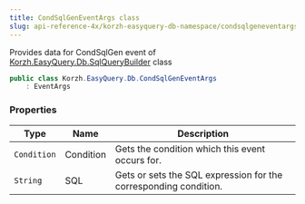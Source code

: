```yaml
---
title: CondSqlGenEventArgs class
slug: api-reference-4x/korzh-easyquery-db-namespace/condsqlgeneventargs-class
---
```



Provides data for CondSqlGen event of [Korzh.EasyQuery.Db.SqlQueryBuilder](/api-reference-4x/korzh-easyquery-db-namespace/sqlquerybuilder-class) class
```csharp
public class Korzh.EasyQuery.Db.CondSqlGenEventArgs
    : EventArgs

```

### Properties

| Type | Name | Description | 
| --- | --- | --- | 
| `Condition` | Condition | Gets the condition which this event occurs for. | 
| `String` | SQL | Gets or sets the SQL expression for the corresponding condition. |